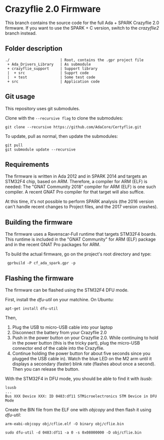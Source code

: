 # Crazyflie 2.0 Firmware

This branch contains the source code for the full Ada + SPARK Crazyflie 2.0 firmware.
If you want to use the SPARK + C version, switch to the *crazyflie2* branch instead.

## Folder description
```
./                       | Root, contains the .gpr project file
 + Ada_Drivers_Library   | As submodule
 + crazyflie_support     | Support library
 |  + src                | Supprt code
 |  + test               | Some test code
 + src                   | Application code
```

## Git usage

This repository uses git submodules.

Clone with the `--recursive flag` to clone the submodules:
```
git clone --recursive https://github.com/AdaCore/Certyflie.git
```

To update, pull as normal, then update the submodules:
```
git pull
git submodule update --recursive
```

## Requirements

The firmware is written in Ada 2012 and in SPARK 2014 and targets an STM32F4
chip, based on ARM. Therefore, a compiler for ARM (ELF) is needed: The "GNAT
Community 2018" compiler for ARM (ELF) is one such compiler. A recent GNAT Pro
compiler for that target will also suffice.

At this time, it's not possible to perform SPARK analysis (the 2016 version
can't handle recent changes to Project files, and the 2017 version crashes).

## Building the firmware

The firmware uses a Ravenscar-Full runtime that targets STM32F4 boards. This
runtime is included in the "GNAT Community" for ARM (ELF) package and in the
recent GNAT Pro packages for ARM.

To build the actual firmware, go on the project's root directory and type:
```
 gprbuild -P cf_ada_spark.gpr -p
```

## Flashing the firmware

The firmware can be flashed using the STM32F4 DFU mode.

First, install the *dfu-util* on your matchine. On Ubuntu:
```
apt-get install dfu-util
```

Then,

1. Plug the USB to micro-USB cable into your laptop
2. Disconnect the battery from your Crazyflie 2.0
3. Push in the power button on your Crazyflie 2.0. While continuing to hold in
the power button (this is the tricky part), plug the micro-USB connector end of
the cable into the Crazyflie.
4. Continue holding the power button for about five seconds since you plugged
the USB cable in). Watch the blue LED on the M2 arm until it displays a
secondary (faster) blink rate (flashes about once a second). Then you can
release the button.

With the STM32F4 in DFU mode, you should be able to find it with *lsusb*:
```
lsusb
...
Bus XXX Device XXX: ID 0483:df11 STMicroelectronics STM Device in DFU Mode
```

Create the BIN file from the ELF one with *objcopy* and then flash it using *dfu-util*:
```
arm-eabi-objcopy obj/cflie.elf -O binary obj/cflie.bin

sudo dfu-util -d 0483:df11 -a 0 -s 0x08000000 -D obj/cflie.bin
```
